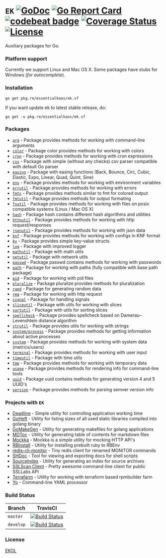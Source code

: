 # `EK` [![GoDoc](https://godoc.org/pkg.re/essentialkaos/ek.v7?status.svg)](https://godoc.org/pkg.re/essentialkaos/ek.v7) [![Go Report Card](https://goreportcard.com/badge/github.com/essentialkaos/ek)](https://goreportcard.com/report/github.com/essentialkaos/ek) [![codebeat badge](https://codebeat.co/badges/3649d737-e5b9-4465-9765-b9f4ebec60ec)](https://codebeat.co/projects/github-com-essentialkaos-ek) [![Coverage Status](https://coveralls.io/repos/github/essentialkaos/ek/badge.svg?branch=develop)](https://coveralls.io/github/essentialkaos/ek?branch=develop) [![License](https://gh.kaos.io/ekol.svg)](https://essentialkaos.com/ekol)

Auxiliary packages for Go.

### Platform support

Currently we support Linux and Mac OS X. Some packages have stubs for Windows (_for autocomplete_).

### Installation

````
go get pkg.re/essentialkaos/ek.v7
````

If you want update ek to latest stable release, do:

````
go get -u pkg.re/essentialkaos/ek.v7
````

### Packages

* [`arg`](https://godoc.org/pkg.re/essentialkaos/ek.v7/arg) - Package provides methods for working with command-line arguments
* [`color`](https://godoc.org/pkg.re/essentialkaos/ek.v7/color) - Package color provides methods for working with colors
* [`cron`](https://godoc.org/pkg.re/essentialkaos/ek.v7/cron) - Package provides methods for working with cron expressions
* [`csv`](https://godoc.org/pkg.re/essentialkaos/ek.v7/csv) - Package with simple (without any checks) csv parser compatible with default Go parser
* [`easing`](https://godoc.org/pkg.re/essentialkaos/ek.v7/easing) - Package with easing functions (Back, Bounce, Circ, Cubic, Elastic, Expo, Linear, Quad, Quint, Sine)
* [`env`](https://godoc.org/pkg.re/essentialkaos/ek.v7/env) - Package provides methods for working with environment variables
* [`errutil`](https://godoc.org/pkg.re/essentialkaos/ek.v7/errutil) - Package provides methods for working with errors
* [`fmtc`](https://godoc.org/pkg.re/essentialkaos/ek.v7/fmtc) - Package provides methods similar to fmt for colored output
* [`fmtutil`](https://godoc.org/pkg.re/essentialkaos/ek.v7/fmtutil) - Package provides methods for output formating
* [`fsutil`](https://godoc.org/pkg.re/essentialkaos/ek.v7/fsutil) - Package provides methods for working with files on posix compatible systems (Linux / Mac OS X)
* [`hash`](https://godoc.org/pkg.re/essentialkaos/ek.v7/hash) - Package hash contains different hash algorithms and utilities
* [`httputil`](https://godoc.org/pkg.re/essentialkaos/ek.v7/httputil) - Package provides methods for working with http request/responses
* [`jsonutil`](https://godoc.org/pkg.re/essentialkaos/ek.v7/jsonutil) - Package provides methods for working with json data
* [`knf`](https://godoc.org/pkg.re/essentialkaos/ek.v7/knf) - Package provides methods for working with configs in KNF format
* [`kv`](https://godoc.org/pkg.re/essentialkaos/ek.v7/kv) - Package provides simple key-value structs
* [`log`](https://godoc.org/pkg.re/essentialkaos/ek.v7/log) - Package with improved logger
* [`mathutil`](https://godoc.org/pkg.re/essentialkaos/ek.v7/mathutil) - Package with math utils
* [`netutil`](https://godoc.org/pkg.re/essentialkaos/ek.v7/netutil) - Package with network utils
* [`passwd`](https://godoc.org/pkg.re/essentialkaos/ek.v7/passwd) - Package passwd contains methods for working with passwords
* [`path`](https://godoc.org/pkg.re/essentialkaos/ek.v7/path) - Package for working with paths (fully compatible with base path package)
* [`pid`](https://godoc.org/pkg.re/essentialkaos/ek.v7/pid) - Package for working with pid files
* [`pluralize`](https://godoc.org/pkg.re/essentialkaos/ek.v7/pluralize) - Package pluralize provides methods for pluralization
* [`rand`](https://godoc.org/pkg.re/essentialkaos/ek.v7/rand) - Package for generating random data
* [`req`](https://godoc.org/pkg.re/essentialkaos/ek.v7/req) - Package for working with http request
* [`signal`](https://godoc.org/pkg.re/essentialkaos/ek.v7/signal) - Package for handling signals
* [`sliceutil`](https://godoc.org/pkg.re/essentialkaos/ek.v7/sliceutil) - Package with utils for working with slices
* [`sortutil`](https://godoc.org/pkg.re/essentialkaos/ek.v7/sortutil) - Package with utils for sorting slices
* [`spellcheck`](https://godoc.org/pkg.re/essentialkaos/ek.v7/spellcheck) - Package provides spellcheck based on Damerau–Levenshtein distance algorithm
* [`strutil`](https://godoc.org/pkg.re/essentialkaos/ek.v7/strutil) - Package provides utils for working with strings
* [`system/process`](https://godoc.org/pkg.re/essentialkaos/ek.v7/system/process) - Package provides methods for getting information about active processes
* [`system`](https://godoc.org/pkg.re/essentialkaos/ek.v7/system) - Package provides methods for working with system data (metrics/users)
* [`terminal`](https://godoc.org/pkg.re/essentialkaos/ek.v7/terminal) - Package provides methods for working with user input
* [`timeutil`](https://godoc.org/pkg.re/essentialkaos/ek.v7/timeutil) - Package with time utils
* [`tmp`](https://godoc.org/pkg.re/essentialkaos/ek.v7/tmp) - Package provides methods for working with temporary data
* [`usage`](https://godoc.org/pkg.re/essentialkaos/ek.v7/usage) - Package provides methods for rendering info for command-line tools
* [`uuid`](https://godoc.org/pkg.re/essentialkaos/ek.v7/uuid) - Package uuid contains methods for generating version 4 and 5 UUID's
* [`version`](https://godoc.org/pkg.re/essentialkaos/ek.v7/version) - Package provides methods for parsing semver version info

### Projects with `EK`

* [Deadline](https://github.com/essentialkaos/deadline) - Simple utility for controlling application working time
* [GoHeft](https://github.com/essentialkaos/goheft) - Utility for listing sizes of all used static libraries compiled into golang binary
* [GoMakeGen](https://github.com/essentialkaos/gomakegen) - Utility for generating makefiles for golang applications
* [MDToc](https://github.com/essentialkaos/mdtoc) - Utility for generating table of contents for markdown files
* [Mockka](https://github.com/essentialkaos/mockka) - Mockka is a simple utility for mocking HTTP API's
* [RBInstall](https://github.com/essentialkaos/rbinstall) - Utility for installing prebuilt ruby to RBEnv
* [redis-cli-monitor](https://github.com/essentialkaos/redis-cli-monitor) - Tiny redis client for renamed MONITOR commands
* [SHDoc](https://github.com/essentialkaos/shdoc) - Tool for viewing and exporting docs for shell scripts
* [SourceIndex](https://github.com/essentialkaos/source-index) - Utility for generating an index for source archives
* [SSLScan Client](https://github.com/essentialkaos/sslcli) - Pretty awesome command-line client for public SSLLabs API
* [Terrafarm](https://github.com/essentialkaos/terrafarm) - Utility for working with terraform based rpmbuilder farm
* [Yo](https://github.com/essentialkaos/yo) - Command-line YAML processor

### Build Status

| Branch | TravisCI |
|--------|----------|
| `master` | [![Build Status](https://travis-ci.org/essentialkaos/ek.svg?branch=master)](https://travis-ci.org/essentialkaos/ek) |
| `develop` | [![Build Status](https://travis-ci.org/essentialkaos/ek.svg?branch=develop)](https://travis-ci.org/essentialkaos/ek) |

### License

[EKOL](https://essentialkaos.com/ekol)
